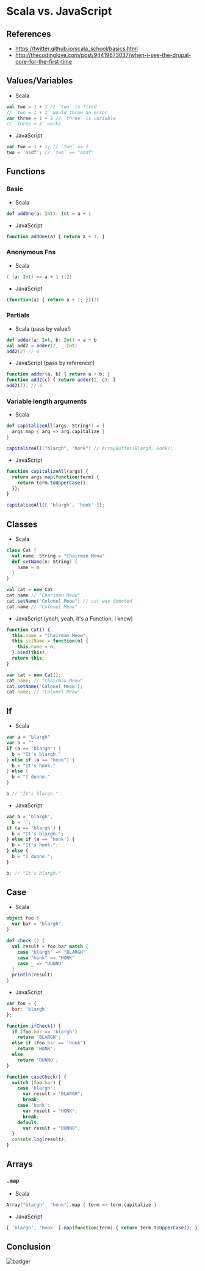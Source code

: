 # Scala vs. JavaScript

## References

- https://twitter.github.io/scala_school/basics.html
- http://thecodinglove.com/post/94419673037/when-i-see-the-drupal-core-for-the-first-time

## Values/Variables

- Scala
```scala
val two = 1 + 1 // `two` is fixed
// `two = 1 + 2` would throw an error
var three = 1 + 2 // `three` is variable
// `three = 3` works
```

- JavaScript
```javascript
var two = 1 + 1; // `two` == 2
two = 'asdf'; // `two` == "asdf"
```

## Functions

### Basic

- Scala
```scala
def addOne(a: Int): Int = a + 1
```

- JavaScript
```javascript
function addOne(a) { return a + 1; }
```

### Anonymous Fns

- Scala
```scala
( (a: Int) => a + 1 )(2)
```

- JavaScript
```javascript
(function(a) { return a + 1; })(2)
```

### Partials

- Scala (pass by value!)
```scala
def adder(a: Int, b: Int) = a + b
val add2 = adder(2, _:Int)
add2(2) // 4
```

- JavaScript (pass by reference!)
```javascript
function adder(a, b) { return a + b; }
function add2(c) { return adder(2, c); }
add2(2); // 4
```

### Variable length arguments

- Scala
```scala
def capitalizeAll(args: String*) = {
  args.map { arg => arg.capitalize }
}

capitalizeAll("blargh", "honk") // ArrayBuffer(Blargh, Honk);
```

- JavaScript
```javascript
function capitalizeAll(args) {
  return args.map(function(term) {
    return term.toUpperCase();
  });
}

capitalizeAll([ 'blargh', 'honk' ]);
```

## Classes

- Scala
```scala
class Cat {
  val name: String = "Chairman Meow"
  def setName(n: String) {
    name = n
  }
}

val cat = new Cat
cat.name // "Chariman Meow"
cat.setName("Colonel Meow") // cat was demoted
cat.name // "Colonel Meow"
```

- JavaScript (yeah, yeah, it's a Function, I know)
```javascript
function Cat() {
  this.name = "Chairman Meow";
  this.setName = function(n) {
    this.name = n;
  }.bind(this);
  return this;
}

var cat = new Cat();
cat.name; // "Chairman Meow"
cat.setName('Colonel Meow');
cat.name; // "Colonel Meow"
```

## If

- Scala
```scala
var a = "blargh"
var b = ""
if (a == "blargh") {
  b = "It's blargh."
} else if (a == "honk") {
  b = "It's honk."
} else {
  b = "I dunno."
}

b // "It's blargh."
```

- JavaScript
```javascript
var a = 'blargh',
  b = '';
if (a == 'blargh') {
  b = "It's blargh.";
} else if (a == 'honk') {
  b = "It's honk.";
} else {
  b = "I dunno.";
}

b; // "It's blargh."
```

## Case

- Scala
```scala
object foo {
  var bar = "blargh"
}

def check () {
  val result = foo.bar match {
    case "blargh" => "BLARGH"
    case "honk" => "HONK"
    case _ => "DUNNO"
  }
  println(result)
}
```

- JavaScript
```javascript
var foo = {
  bar: 'blargh'
};

function ifCheck() {
  if (foo.bar == 'blargh')
    return 'BLARGH';
  else if (foo.bar == 'honk')
    return 'HONK';
  else
    return 'DUNNO';
}

function caseCheck() {
  switch (foo.bar) {
    case 'blargh':
      var result = "BLARGH";
      break;
    case 'honk':
      var result = "HONK";
      break;
    default:
      var result = "DUNNO";
  }
  console.log(result);
}
```

## Arrays

### `.map`

- Scala
```scala
Array("blargh", "honk").map { term => term.capitalize }
```

- JavaScript
```javascript
[ 'blargh', 'honk' ].map(function(term) { return term.toUpperCase(); });
```

## Conclusion
![badger](badger_nope.gif)
